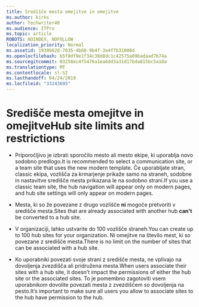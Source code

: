 ```yaml
---
title: Središče mesta omejitve in omejitve
ms.author: kirks
author: Techwriter40
ms.audience: ITPro
ms.topic: article
ROBOTS: NOINDEX, NOFOLLOW
localization_priority: Normal
ms.assetid: 1930b62d-7035-4b68-9b4f-3e4f7b31000d
ms.openlocfilehash: b5f8df9e1f34c38d8dc1c42575a09badaad7b74a
ms.sourcegitcommit: 03258ec4f5476a1ea6dd3a31d17bda815bc5a18a
ms.translationtype: MT
ms.contentlocale: sl-SI
ms.lasthandoff: 04/24/2019
ms.locfileid: "33243695"
---
```

# <a name="hub-site-limits-and-restrictions"></a><span data-ttu-id="71f94-102">Središče mesta omejitve in omejitve</span><span class="sxs-lookup"><span data-stu-id="71f94-102">Hub site limits and restrictions</span></span>


- <span data-ttu-id="71f94-103">Priporočljivo je izbrati sporočilo mesto ali mesto ekipe, ki uporablja novo sodobno predlogo.</span><span class="sxs-lookup"><span data-stu-id="71f94-103">It is recommended to select a communication site, or a team site that uses the new modern template.</span></span> <span data-ttu-id="71f94-104">Če uporabljate stran, classic ekipa, vozlišča za krmarjenje prikaže samo na straneh, sodobne in nastavitve središče mesta prikazana le na sodobno strani.</span><span class="sxs-lookup"><span data-stu-id="71f94-104">If you use a classic team site, the hub navigation will appear only on modern pages, and hub site settings will only appear on modern pages.</span></span>


- <span data-ttu-id="71f94-105">Mesta, ki so že povezane z drugo vozlišče **ni** mogoče pretvoriti v središče mesta.</span><span class="sxs-lookup"><span data-stu-id="71f94-105">Sites that are already associated with another hub **can't** be converted to a hub site.</span></span>


- <span data-ttu-id="71f94-106">V organizaciji, lahko ustvarite do 100 vozlišče straneh.</span><span class="sxs-lookup"><span data-stu-id="71f94-106">You can create up to 100 hub sites for your organization.</span></span> <span data-ttu-id="71f94-107">Ni omejitve na število mest, ki so povezane z središče mesta.</span><span class="sxs-lookup"><span data-stu-id="71f94-107">There is no limit on the number of sites that can be associated with a hub site.</span></span>


- <span data-ttu-id="71f94-108">Ko uporabniki povezati svoje strani z središče mesta, ne vplivajo na dovoljenja zvezdišča ali pridružena mesta.</span><span class="sxs-lookup"><span data-stu-id="71f94-108">When users associate their sites with a hub site, it doesn’t impact the permissions of either the hub site or the associated sites.</span></span> <span data-ttu-id="71f94-109">To je pomembno zagotoviti vsem uporabnikom dovolite povezati mesta z zvezdiščem so dovoljenja na pesto.</span><span class="sxs-lookup"><span data-stu-id="71f94-109">It’s important to make sure all users you allow to associate sites to the hub have permission to the hub.</span></span>

